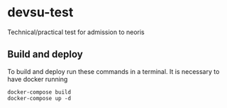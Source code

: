 # devsu-test

Technical/practical test for admission to neoris

## Build and deploy

To build and deploy run these commands in a terminal. It is necessary to have docker running

    docker-compose build
    docker-compose up -d
